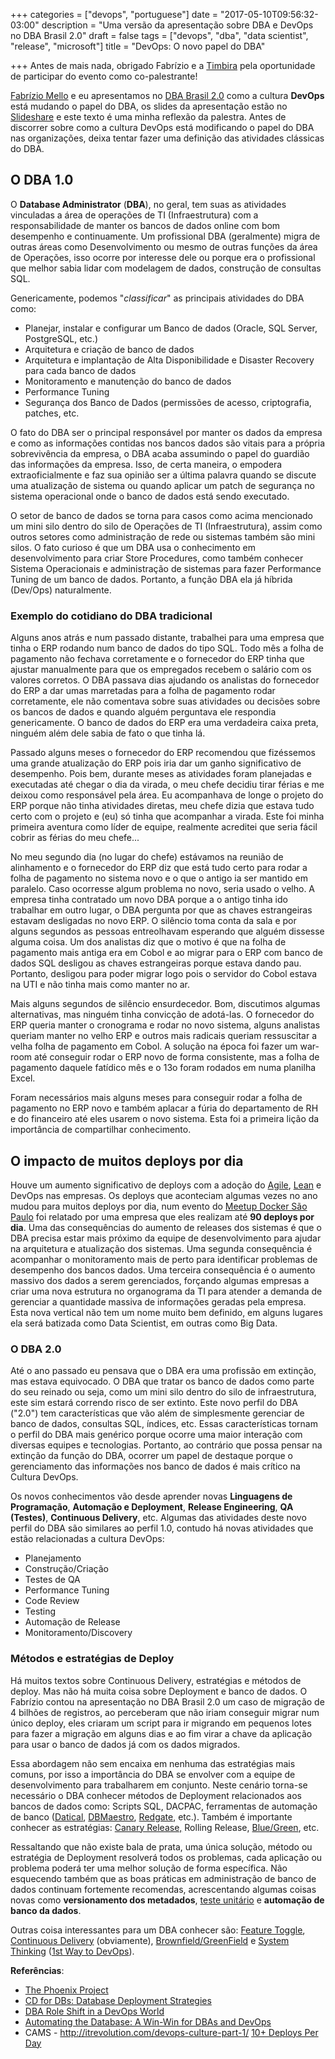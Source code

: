 +++
categories = ["devops", "portuguese"]
date = "2017-05-10T09:56:32-03:00"
description = "Uma versão da apresentação sobre DBA e DevOps no DBA Brasil 2.0"
draft = false
tags = ["devops", "dba", "data scientist", "release", "microsoft"]
title = "DevOps: O novo papel do DBA"

+++
Antes de mais nada, obrigado Fabrízio e a [Timbira](http://www.timbira.com.br/) pela oportunidade de participar do evento como co-palestrante!

[Fabrízio Mello](https://twitter.com/fabriziomello) e eu apresentamos no [DBA Brasil 2.0](http://www.dbabr.com.br/dbabrasil2) como a cultura **DevOps** está mudando o papel do DBA, os slides da apresentação estão no [Slideshare](https://www.slideshare.net/fabriziomello/dba-brasil-20-como-o-papel-e-atividades-de-dba-ficam-no-contexto-da-cultura-devops) e este texto é uma minha reflexão da palestra. Antes de discorrer sobre como a cultura DevOps está modificando o papel do DBA nas organizações, deixa tentar fazer uma definição das atividades clássicas do DBA.

## O DBA 1.0

O **Database Administrator** (**DBA**), no geral, tem suas as atividades vinculadas a área de operações de TI (Infraestrutura) com a responsabilidade de manter os bancos de dados online com bom desempenho e continuamente. Um profissional DBA (geralmente) migra de outras áreas como Desenvolvimento ou mesmo de outras funções da área de Operações, isso ocorre por interesse dele ou porque era o profissional que melhor sabia lidar com modelagem de dados, construção de consultas SQL.

Genericamente, podemos "*classificar*" as principais atividades do DBA como:    

- Planejar, instalar e configurar um Banco de dados (Oracle, SQL Server, PostgreSQL, etc.)
- Arquitetura e criação de banco de dados
- Arquitetura e implantação de Alta Disponibilidade e Disaster Recovery para cada banco de dados
- Monitoramento e manutenção do banco de dados
- Performance Tuning
- Segurança dos Banco de Dados (permissões de acesso, criptografia, patches, etc.

O fato do DBA ser o principal responsável por manter os dados da empresa e como as informações contidas nos bancos dados são vitais para a própria sobrevivência da empresa, o DBA acaba assumindo o papel do guardião das informações da empresa. Isso, de certa maneira, o empodera extraoficialmente e faz sua opinião ser a última palavra quando se discute uma atualização de sistema ou quando aplicar um patch de segurança no sistema operacional onde o banco de dados está sendo executado.

O setor de banco de dados se torna para casos como acima mencionado um mini silo dentro do silo de Operações de TI (Infraestrutura), assim como outros setores como administração de rede ou sistemas também são mini silos. O fato curioso é que um DBA usa o conhecimento em desenvolvimento para criar Store Procedures, como também conhecer Sistema Operacionais e administração de sistemas para fazer Performance Tuning de um banco de dados. Portanto, a função DBA ela já híbrida (Dev/Ops) naturalmente.

### Exemplo do cotidiano do DBA tradicional

Alguns anos atrás e num passado distante, trabalhei para uma empresa que tinha o ERP rodando num banco de dados do tipo SQL. Todo mês a folha de pagamento não fechava corretamente e o fornecedor do ERP tinha que ajustar manualmente para que os empregados recebem o salário com os valores corretos. O DBA passava dias ajudando os analistas do fornecedor do ERP a dar umas marretadas para a folha de pagamento rodar corretamente, ele não comentava sobre suas atividades ou decisões sobre os bancos de dados e quando alguém perguntava ele respondia genericamente. O banco de dados do ERP era uma verdadeira caixa preta, ninguém além dele sabia de fato o que tinha lá.

Passado alguns meses o fornecedor do ERP recomendou que fizéssemos uma grande atualização do ERP pois iria dar um ganho significativo de desempenho. Pois bem, durante meses as atividades foram planejadas e executadas até chegar o dia da virada, o meu chefe decidiu tirar férias e me deixou como responsável pela área. Eu acompanhava de longe o projeto do ERP porque não tinha atividades diretas, meu chefe dizia que estava tudo certo com o projeto e (eu) só tinha que acompanhar a virada. Este foi minha primeira aventura como líder de equipe, realmente acreditei que seria fácil cobrir as férias do meu chefe...

No meu segundo dia (no lugar do chefe) estávamos na reunião de alinhamento e o fornecedor do ERP diz que está tudo certo para rodar a folha de pagamento no sistema novo e o que o antigo ia ser mantido em paralelo. Caso ocorresse algum problema no novo, seria usado o velho. A empresa tinha contratado um novo DBA porque a o antigo tinha ido trabalhar em outro lugar, o DBA pergunta por que as chaves estrangeiras estavam desligadas no novo ERP. O silêncio toma conta da sala e por alguns segundos as pessoas entreolhavam esperando que alguém dissesse alguma coisa. Um dos analistas diz que o motivo é que na folha de pagamento mais antiga era em Cobol e ao migrar para o ERP com banco de dados SQL desligou as chaves estrangeiras porque estava dando pau. Portanto, desligou para poder migrar logo pois o servidor do Cobol estava na UTI e não tinha mais como manter no ar.

Mais alguns segundos de silêncio ensurdecedor. Bom, discutimos algumas alternativas, mas ninguém tinha convicção de adotá-las. O fornecedor do ERP queria manter o cronograma e rodar no novo sistema, alguns analistas queriam manter no velho ERP e outros mais radicais queriam ressuscitar a velha folha de pagamento em Cobol. A solução na época foi fazer um war-room até conseguir rodar o ERP novo de forma consistente, mas a folha de pagamento daquele fatídico mês e o 13o foram rodados em numa planilha Excel.

Foram necessários mais alguns meses para conseguir rodar a folha de pagamento no ERP novo e também aplacar a fúria do departamento de RH e do financeiro até eles usarem o novo sistema. Esta foi a primeira lição da importância de compartilhar conhecimento.

## O impacto de muitos deploys por dia

Houve um aumento significativo de deploys com a adoção do [Agile](http://agilemanifesto.org/), [Lean](http://www.lean.org.br/o-que-e-lean.aspx) e DevOps nas empresas. Os deploys que aconteciam algumas vezes no ano mudou para muitos deploys por dia, num evento do [Meetup Docker São Paulo](meetup.com/Docker-Sao-Paulo/) foi relatado por uma empresa que eles realizam até **90 deploys por dia**. Uma das consequências do aumento de releases dos sistemas é que o DBA precisa estar mais próximo da equipe de desenvolvimento para ajudar na arquitetura e atualização dos sistemas. Uma segunda consequência é acompanhar o monitoramento mais de perto para identificar problemas de desempenho dos bancos dados. Uma terceira consequência é o aumento massivo dos dados a serem gerenciados, forçando algumas empresas a criar uma nova estrutura no organograma da TI para atender a demanda de gerenciar a quantidade massiva de informações geradas pela empresa. Esta nova vertical não tem um nome muito bem definido, em alguns lugares ela será batizada como Data Scientist, em outras como Big Data.

### O DBA 2.0

Até o ano passado eu pensava que o DBA era uma profissão em extinção, mas estava equivocado. O DBA que tratar os banco de dados como parte do seu reinado ou seja, como um mini silo dentro do silo de infraestrutura, este sim estará correndo risco de ser extinto. Este novo perfil do DBA ("2.0") tem características que vão além de simplesmente gerenciar de banco de dados, consultas SQL, índices, etc. Essas características tornam o perfil do DBA mais genérico porque ocorre uma maior interação com diversas equipes e tecnologias. Portanto, ao contrário que possa pensar na extinção da função do DBA, ocorrer um papel de destaque porque o gerenciamento das informações nos banco de dados é mais crítico na Cultura DevOps.

Os novos conhecimentos vão desde aprender novas **Linguagens de Programação**, **Automação e Deployment**, **Release Engineering**, **QA (Testes)**, **Continuous Delivery**, etc. Algumas das atividades deste novo perfil do DBA são similares ao perfil 1.0, contudo há novas atividades que estão relacionadas a cultura DevOps:

- Planejamento
- Construção/Criação
- Testes de QA
- Performance Tuning
- Code Review
- Testing
- Automação de Release
- Monitoramento/Discovery

### Métodos e estratégias de Deploy

Há muitos textos sobre Continuous Delivery, estratégias e métodos de deploy. Mas não há muita coisa sobre Deployment e banco de dados. O Fabrízio contou na apresentação no DBA Brasil 2.0 um caso de migração de 4 bilhões de registros, ao perceberam que não iriam conseguir migrar num único deploy, eles criaram um script para ir migrando em pequenos lotes para fazer a migração em alguns dias e ao fim virar a chave da aplicação para usar o banco de dados já com os dados migrados.

Essa abordagem não sem encaixa em nenhuma das estratégias mais comuns, por isso a importância do DBA se envolver com a equipe de desenvolvimento para trabalharem em conjunto. Neste cenário torna-se necessário o DBA conhecer métodos de Deployment relacionados aos bancos de dados como: Scripts SQL, DACPAC, ferramentas de automação de banco ([Datical](http://www.datical.com/), [DBMaestro](http://www.dbmaestro.com/), [Redgate](http://www.red-gate.com/), etc.). Também é importante conhecer as estratégias: [Canary Release,](https://martinfowler.com/bliki/CanaryRelease.html) Rolling Release, [Blue/Green](https://www.martinfowler.com/bliki/BlueGreenDeployment.html), etc.

Ressaltando que não existe bala de prata, uma única solução, método ou estratégia de Deployment resolverá todos os problemas, cada aplicação ou problema poderá ter uma melhor solução de forma específica. Não esquecendo também que as boas práticas em administração de banco de dados continuam fortemente recomendas, acrescentando algumas coisas novas como **versionamento dos metadados**, [teste unitário](http://pgtap.org/) e **automação de banco da dados**.

Outras coisa interessantes para um DBA conhecer são: [Feature Toggle](https://martinfowler.com/bliki/FeatureToggle.html), [Continuous Delivery](http://www.grupoa.com.br/livros/engenharia-de-software-e-metodos-ageis/entrega-continua/9788582601037) (obviamente), [Brownfield/GreenField](http://www.donnfelker.com/software-development-greeenfield-vs-brownfield/) e [System Thinking](http://watersfoundation.org/systems-thinking/definitions/) ([1st Way to DevOps](http://itrevolution.com/devops-culture-part-1/)).

**Referências**:

- [The Phoenix Project](https://en.wikipedia.org/wiki/The_Phoenix_Project_(novel))
- [CD for DBs: Database Deployment Strategies](https://www.youtube.com/watch?v=hLQAQlwY6-k&feature=youtu.be)
- [DBA Role Shift in a DevOps World](https://www.youtube.com/watch?v=R4XJK_kTKIM)
- [Automating the Database: A Win-Win for DBAs and DevOps](https://www.infoq.com/articles/dba-devops-source-control)
- CAMS - http://itrevolution.com/devops-culture-part-1/
[10+ Deploys Per Day](https://www.youtube.com/watch?v=LdOe18KhtT4)
